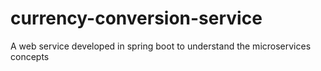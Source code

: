 # currency-conversion-service
A web service developed in spring boot to understand the microservices concepts
